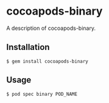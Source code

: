 # cocoapods-binary

A description of cocoapods-binary.

## Installation

    $ gem install cocoapods-binary

## Usage

    $ pod spec binary POD_NAME

